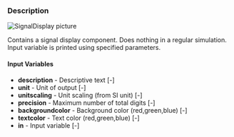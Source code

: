 ### Description
![SignalDisplay picture](display.svg)

Contains a signal display component. Does nothing in a regular simulation. Input variable is printed using specified parameters.

#### Input Variables
* **description** - Descriptive text [-]
* **unit** - Unit of output [-]
* **unitscaling** - Unit scaling (from SI unit) [-]
* **precision** - Maximum number of total digits [-]
* **backgroundcolor** - Background color (red,green,blue) [-]
* **textcolor** - Text color (red,green,blue) [-]
* **in** - Input variable [-]


